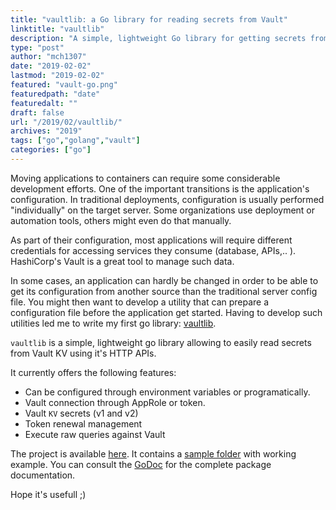 ```yaml
---
title: "vaultlib: a Go library for reading secrets from Vault"
linktitle: "vaultlib"
description: "A simple, lightweight Go library for getting secrets from Hashicorp Vault"
type: "post"
author: "mch1307"
date: "2019-02-02"
lastmod: "2019-02-02"
featured: "vault-go.png"
featuredpath: "date"
featuredalt: ""
draft: false
url: "/2019/02/vaultlib/"
archives: "2019"
tags: ["go","golang","vault"]
categories: ["go"]
---
```


Moving applications to containers can require some considerable development efforts. One of the important transitions is the application's configuration. In traditional deployments, configuration is usually performed "individually" on the target server. Some organizations use deployment or automation tools, others might even do that manually.

As part of their configuration, most applications will require different credentials for accessing services they consume (database, APIs,.. ). HashiCorp's Vault is a great tool to manage such data.

In some cases, an application can hardly be changed in order to be able to get its configuration from another source than the traditional server config file. You might then want to develop a utility that can prepare a configuration file before the application get started. Having to develop such utilities led me to write my first go library: [vaultlib][1]. 

`vaultlib` is a simple, lightweight go library allowing to easily read secrets from Vault KV using it's HTTP APIs.

It currently offers the following features:

* Can be configured through environment variables or programatically.
* Vault connection through AppRole or token.
* Vault `KV` secrets (v1 and v2)
* Token renewal management
* Execute raw queries against Vault

The project is available [here][1]. It contains a [sample folder][2] with working example.
You can consult the [GoDoc](https://godoc.org/github.com/mch1307/vaultlib) for the complete package documentation.


Hope it's usefull ;)


 [1]: https://github.com/mch1307/vaultlib
 [2]: https://github.com/mch1307/vaultlib/tree/master/sample
